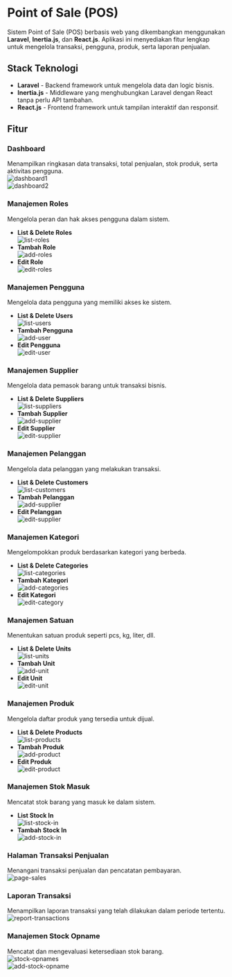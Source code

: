 # Point of Sale (POS)

Sistem Point of Sale (POS) berbasis web yang dikembangkan menggunakan **Laravel**, **Inertia.js**, dan **React.js**. Aplikasi ini menyediakan fitur lengkap untuk mengelola transaksi, pengguna, produk, serta laporan penjualan.

## Stack Teknologi
- **Laravel** - Backend framework untuk mengelola data dan logic bisnis.
- **Inertia.js** - Middleware yang menghubungkan Laravel dengan React tanpa perlu API tambahan.
- **React.js** - Frontend framework untuk tampilan interaktif dan responsif.

## Fitur

### Dashboard
Menampilkan ringkasan data transaksi, total penjualan, stok produk, serta aktivitas pengguna.  
![dashboard1](https://github.com/user-attachments/assets/d62c088d-3da6-4456-b35c-71fb8be2f868)  
![dashboard2](https://github.com/user-attachments/assets/cf6352fb-658d-4f49-ad17-37f07114086b)  

### Manajemen Roles
Mengelola peran dan hak akses pengguna dalam sistem.  
- **List & Delete Roles**  
  ![list-roles](https://github.com/user-attachments/assets/57cd8721-852e-4171-a503-4f53407a8d4e)  
- **Tambah Role**  
  ![add-roles](https://github.com/user-attachments/assets/2e173b42-6605-40b5-ab9a-1d99bc05e6c8)  
- **Edit Role**  
  ![edit-roles](https://github.com/user-attachments/assets/e83525ff-576c-4be0-aed3-f8703a3e4b85)  

### Manajemen Pengguna
Mengelola data pengguna yang memiliki akses ke sistem.  
- **List & Delete Users**  
  ![list-users](https://github.com/user-attachments/assets/26ff204c-b9b3-4aae-a52a-f4e9d2b637af)  
- **Tambah Pengguna**  
  ![add-user](https://github.com/user-attachments/assets/94aed5b2-a8aa-4d84-9c59-023c74071772)  
- **Edit Pengguna**  
  ![edit-user](https://github.com/user-attachments/assets/cb32a249-ab06-4d72-bd01-00673f5c6169)  

### Manajemen Supplier
Mengelola data pemasok barang untuk transaksi bisnis.  
- **List & Delete Suppliers**  
  ![list-suppliers](https://github.com/user-attachments/assets/4a215feb-9a7d-4351-bd34-683f97fdaf5a)  
- **Tambah Supplier**  
  ![add-supplier](https://github.com/user-attachments/assets/2939cdbd-aa02-4ce6-b260-bccf324b1ad1)  
- **Edit Supplier**  
  ![edit-supplier](https://github.com/user-attachments/assets/9eb86372-0df2-401c-887c-d5da5ee4ffd4)  

### Manajemen Pelanggan
Mengelola data pelanggan yang melakukan transaksi.  
- **List & Delete Customers**  
  ![list-customers](https://github.com/user-attachments/assets/b61ba1f1-42ca-4ee9-be8d-f77089424759)  
- **Tambah Pelanggan**  
  ![add-supplier](https://github.com/user-attachments/assets/54315f56-2ec4-4332-9a42-fe260f2256ad)  
- **Edit Pelanggan**  
  ![edit-supplier](https://github.com/user-attachments/assets/f8fe9122-8475-4020-875a-c99489f03d6c)  

### Manajemen Kategori
Mengelompokkan produk berdasarkan kategori yang berbeda.  
- **List & Delete Categories**  
  ![list-categories](https://github.com/user-attachments/assets/20aa8252-b69e-428c-acee-e0e801f656a8)  
- **Tambah Kategori**  
  ![add-categories](https://github.com/user-attachments/assets/f09b4a15-eff0-4fb4-b4d9-1f9f2d9a0aab)  
- **Edit Kategori**  
  ![edit-category](https://github.com/user-attachments/assets/877cef36-15b7-4816-90bf-ba5ceaab4d4f)  

### Manajemen Satuan
Menentukan satuan produk seperti pcs, kg, liter, dll.  
- **List & Delete Units**  
  ![list-units](https://github.com/user-attachments/assets/6148daa4-fba6-40bb-bf2f-0762a98be6a0)  
- **Tambah Unit**  
  ![add-unit](https://github.com/user-attachments/assets/efd7bd6e-10a8-42b1-8d6a-7131f2489f8a)  
- **Edit Unit**  
  ![edit-unit](https://github.com/user-attachments/assets/c6f1dc1f-fdf3-4271-a1cd-eb9dbbe3408b)  

### Manajemen Produk
Mengelola daftar produk yang tersedia untuk dijual.  
- **List & Delete Products**  
  ![list-products](https://github.com/user-attachments/assets/f59c897a-341b-4c42-857f-8979b95a13b1)  
- **Tambah Produk**  
  ![add-product](https://github.com/user-attachments/assets/0d292c09-737b-4347-8e15-89b38be9aa80)  
- **Edit Produk**  
  ![edit-product](https://github.com/user-attachments/assets/c082b6a2-cf15-4279-841f-7432e58f0667)  

### Manajemen Stok Masuk
Mencatat stok barang yang masuk ke dalam sistem.  
- **List Stock In**  
  ![list-stock-in](https://github.com/user-attachments/assets/f121730b-bccc-4bb4-86d1-1ee58c12eec4)  
- **Tambah Stock In**  
  ![add-stock-in](https://github.com/user-attachments/assets/c3a79b95-73c8-4739-b15d-488e3ceed952)  

### Halaman Transaksi Penjualan
Menangani transaksi penjualan dan pencatatan pembayaran.  
![page-sales](https://github.com/user-attachments/assets/4a597b9c-2869-40ab-a5a0-3e14d24f7925)  

### Laporan Transaksi
Menampilkan laporan transaksi yang telah dilakukan dalam periode tertentu.  
![report-transactions](https://github.com/user-attachments/assets/d0691644-3412-4b95-b597-b02bec5d36dc)  

### Manajemen Stock Opname
Mencatat dan mengevaluasi ketersediaan stok barang.  
![stock-opnames](https://github.com/user-attachments/assets/b18c36f4-4d58-45f0-80c5-db2666c174d5)  
![add-stock-opname](https://github.com/user-attachments/assets/f8324872-b55b-45a6-a270-aac6b950a25c)  
